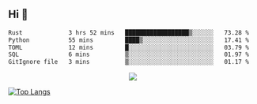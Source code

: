 ## Hi 👋

<!--START_SECTION:waka-->

```txt
Rust             3 hrs 52 mins   ██████████████████▒░░░░░░   73.28 %
Python           55 mins         ████▒░░░░░░░░░░░░░░░░░░░░   17.41 %
TOML             12 mins         █░░░░░░░░░░░░░░░░░░░░░░░░   03.79 %
SQL              6 mins          ▒░░░░░░░░░░░░░░░░░░░░░░░░   01.97 %
GitIgnore file   3 mins          ▒░░░░░░░░░░░░░░░░░░░░░░░░   01.17 %
```

<!--END_SECTION:waka-->

<p align="center">
  <a href="https://wakatime.com/@d93f0e24-e3ad-4f8d-9b8b-385bab9124f6">
    <img src="https://wakatime.com/badge/user/d93f0e24-e3ad-4f8d-9b8b-385bab9124f6.svg" />
  </a>
</p>

[![Top Langs](https://github-readme-stats.vercel.app/api/top-langs/?username=sqlmerr&layout=donut-vertical&theme=ocean_dark)](https://github.com/anuraghazra/github-readme-stats)
